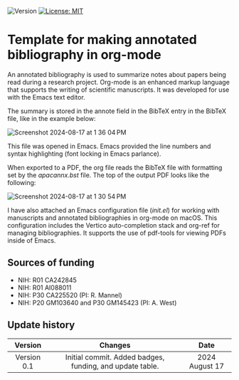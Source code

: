 ![Version](https://img.shields.io/static/v1?label=annotated-bibliography-org&message=0.1&color=brightcolor)
[![License: MIT](https://img.shields.io/badge/License-MIT-blue.svg)](https://opensource.org/licenses/MIT)


# Template for making annotated bibliography in org-mode

An annotated bibliography is used to summarize notes about papers being read during a research project.
Org-mode is an enhanced markup language that supports the writing of scientific manuscripts.
It was developed for use with the Emacs text editor.

The summary is stored in the annote field in the BibTeX entry in the BibTeX file, like in the example below:

![Screenshot 2024-08-17 at 1 36 04 PM](https://github.com/user-attachments/assets/447df2ef-bf02-49bc-a86f-ad3ee843e233)


This file was opened in Emacs.
Emacs provided the line numbers and syntax highlighting (font locking in Emacs parlance).

When exported to a PDF, the org file reads the BibTeX file with formatting set by the *apacannx.bst* file. 
The top of the output PDF looks like the following:


![Screenshot 2024-08-17 at 1 30 54 PM](https://github.com/user-attachments/assets/eb5d5ee9-b110-4c37-b8ea-0a013a7529f4)

I have also attached an Emacs configuration file (*init.el*) for working with manuscripts and annotated bibliographies in org-mode on macOS.
This configuration includes the Vertico auto-completion stack and org-ref for managing bibliographies.
It supports the use of pdf-tools for viewing PDFs inside of Emacs.

## Sources of funding

- NIH: R01 CA242845
- NIH: R01 AI088011
- NIH: P30 CA225520 (PI: R. Mannel)
- NIH: P20 GM103640 and P30 GM145423 (PI: A. West)

## Update history

|Version      | Changes                                                                                                                                    | Date                 |
|:-----------:|:------------------------------------------------------------------------------------------------------------------------------------------:|:--------------------:|
| Version 0.1 |   Initial commit. Added badges, funding, and update table.                                                                                 | 2024 August 17        |
